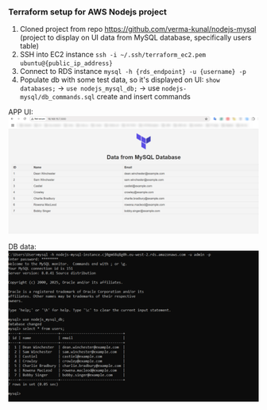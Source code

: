 ### Terraform setup for AWS Nodejs project

1. Cloned project from repo https://github.com/verma-kunal/nodejs-mysql (project to display on UI data from MySQL database, specifically users table)
2. SSH into EC2 instance `ssh -i ~/.ssh/terraform_ec2.pem ubuntu@{public_ip_address}`
3. Connect to RDS instance `mysql -h {rds_endpoint} -u {username} -p`
4. Populate db with some test data, so it's displayed on UI: 
`show databases;` -> `use nodejs_mysql_db;` -> use `nodejs-mysql/db_commands.sql` create and insert commands

APP UI:
![App UI](readme_img/ui_app.png)

DB data:
![DB data](readme_img/db_data.png)